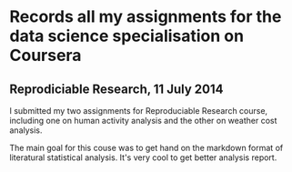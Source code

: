 # Records all my assignments for the data science specialisation on Coursera

## Reprodiciable Research, 11 July 2014
I submitted my two assignments for Reproduciable Research course, including one on human activity analysis and the other on weather cost analysis.
   
The main goal for this couse was to get hand on the markdown format of literatural statistical analysis. It's very cool to get better analysis report.
